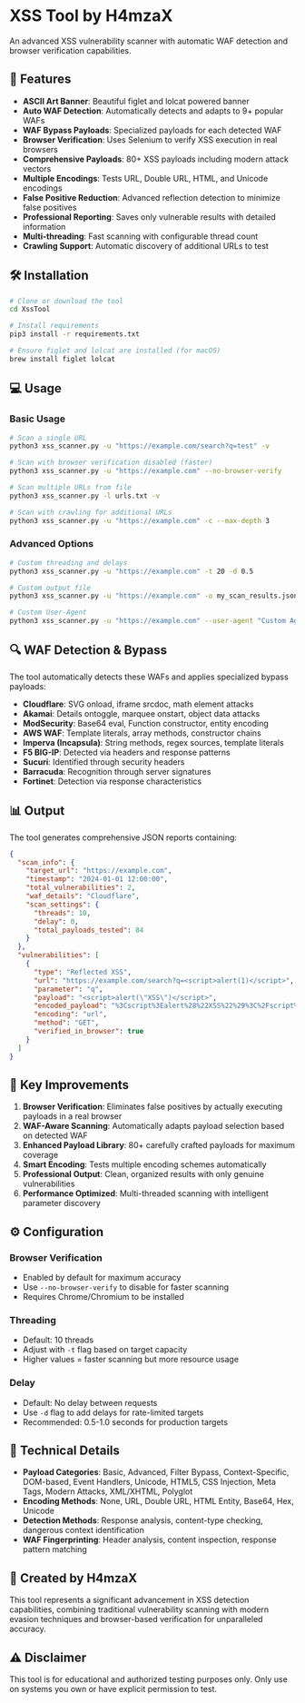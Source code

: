 # XSS Tool by H4mzaX

An advanced XSS vulnerability scanner with automatic WAF detection and browser verification capabilities.

## 🚀 Features

- **ASCII Art Banner**: Beautiful figlet and lolcat powered banner
- **Auto WAF Detection**: Automatically detects and adapts to 9+ popular WAFs
- **WAF Bypass Payloads**: Specialized payloads for each detected WAF
- **Browser Verification**: Uses Selenium to verify XSS execution in real browsers
- **Comprehensive Payloads**: 80+ XSS payloads including modern attack vectors
- **Multiple Encodings**: Tests URL, Double URL, HTML, and Unicode encodings
- **False Positive Reduction**: Advanced reflection detection to minimize false positives
- **Professional Reporting**: Saves only vulnerable results with detailed information
- **Multi-threading**: Fast scanning with configurable thread count
- **Crawling Support**: Automatic discovery of additional URLs to test

## 🛠️ Installation

```bash
# Clone or download the tool
cd XssTool

# Install requirements
pip3 install -r requirements.txt

# Ensure figlet and lolcat are installed (for macOS)
brew install figlet lolcat
```

## 💻 Usage

### Basic Usage

```bash
# Scan a single URL
python3 xss_scanner.py -u "https://example.com/search?q=test" -v

# Scan with browser verification disabled (faster)
python3 xss_scanner.py -u "https://example.com" --no-browser-verify

# Scan multiple URLs from file
python3 xss_scanner.py -l urls.txt -v

# Scan with crawling for additional URLs
python3 xss_scanner.py -u "https://example.com" -c --max-depth 3
```

### Advanced Options

```bash
# Custom threading and delays
python3 xss_scanner.py -u "https://example.com" -t 20 -d 0.5

# Custom output file
python3 xss_scanner.py -u "https://example.com" -o my_scan_results.json

# Custom User-Agent
python3 xss_scanner.py -u "https://example.com" --user-agent "Custom Agent 1.0"
```

## 🔍 WAF Detection & Bypass

The tool automatically detects these WAFs and applies specialized bypass payloads:

- **Cloudflare**: SVG onload, iframe srcdoc, math element attacks
- **Akamai**: Details ontoggle, marquee onstart, object data attacks  
- **ModSecurity**: Base64 eval, Function constructor, entity encoding
- **AWS WAF**: Template literals, array methods, constructor chains
- **Imperva (Incapsula)**: String methods, regex sources, template literals
- **F5 BIG-IP**: Detected via headers and response patterns
- **Sucuri**: Identified through security headers
- **Barracuda**: Recognition through server signatures
- **Fortinet**: Detection via response characteristics

## 📊 Output

The tool generates comprehensive JSON reports containing:

```json
{
  "scan_info": {
    "target_url": "https://example.com",
    "timestamp": "2024-01-01 12:00:00",
    "total_vulnerabilities": 2,
    "waf_details": "Cloudflare",
    "scan_settings": {
      "threads": 10,
      "delay": 0,
      "total_payloads_tested": 84
    }
  },
  "vulnerabilities": [
    {
      "type": "Reflected XSS",
      "url": "https://example.com/search?q=<script>alert(1)</script>",
      "parameter": "q",
      "payload": "<script>alert(\"XSS\")</script>",
      "encoded_payload": "%3Cscript%3Ealert%28%22XSS%22%29%3C%2Fscript%3E",
      "encoding": "url",
      "method": "GET",
      "verified_in_browser": true
    }
  ]
}
```

## 🎯 Key Improvements

1. **Browser Verification**: Eliminates false positives by actually executing payloads in a real browser
2. **WAF-Aware Scanning**: Automatically adapts payload selection based on detected WAF
3. **Enhanced Payload Library**: 80+ carefully crafted payloads for maximum coverage
4. **Smart Encoding**: Tests multiple encoding schemes automatically
5. **Professional Output**: Clean, organized results with only genuine vulnerabilities
6. **Performance Optimized**: Multi-threaded scanning with intelligent parameter discovery

## ⚙️ Configuration

### Browser Verification
- Enabled by default for maximum accuracy
- Use `--no-browser-verify` to disable for faster scanning
- Requires Chrome/Chromium to be installed

### Threading
- Default: 10 threads
- Adjust with `-t` flag based on target capacity
- Higher values = faster scanning but more resource usage

### Delay
- Default: No delay between requests
- Use `-d` flag to add delays for rate-limited targets
- Recommended: 0.5-1.0 seconds for production targets

## 🔬 Technical Details

- **Payload Categories**: Basic, Advanced, Filter Bypass, Context-Specific, DOM-based, Event Handlers, Unicode, HTML5, CSS Injection, Meta Tags, Modern Attacks, XML/XHTML, Polyglot
- **Encoding Methods**: None, URL, Double URL, HTML Entity, Base64, Hex, Unicode
- **Detection Methods**: Response analysis, content-type checking, dangerous context identification
- **WAF Fingerprinting**: Header analysis, content inspection, response pattern matching

## 📝 Created by H4mzaX

This tool represents a significant advancement in XSS detection capabilities, combining traditional vulnerability scanning with modern evasion techniques and browser-based verification for unparalleled accuracy.

## ⚠️ Disclaimer

This tool is for educational and authorized testing purposes only. Only use on systems you own or have explicit permission to test.
